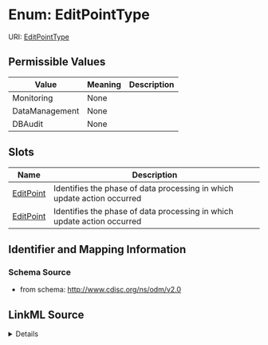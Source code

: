 # Enum: EditPointType



URI: [EditPointType](EditPointType)

## Permissible Values

| Value | Meaning | Description |
| --- | --- | --- |
| Monitoring | None |  |
| DataManagement | None |  |
| DBAudit | None |  |




## Slots

| Name | Description |
| ---  | --- |
| [EditPoint](EditPoint.md) | Identifies the phase of data processing in which update action occurred |
| [EditPoint](EditPoint.md) | Identifies the phase of data processing in which update action occurred |






## Identifier and Mapping Information







### Schema Source


* from schema: http://www.cdisc.org/ns/odm/v2.0




## LinkML Source

<details>
```yaml
name: EditPointType
from_schema: http://www.cdisc.org/ns/odm/v2.0
rank: 1000
permissible_values:
  Monitoring:
    text: Monitoring
    is_a: EditPointType
  DataManagement:
    text: DataManagement
    is_a: EditPointType
  DBAudit:
    text: DBAudit
    is_a: EditPointType

```
</details>
